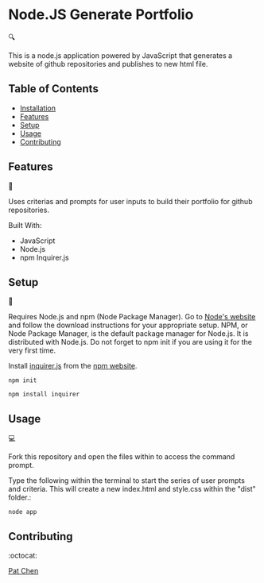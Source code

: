 # Node.JS Generate Portfolio

:mag:

This is a node.js application powered by JavaScript that generates a website of github repositories and publishes to new html file.

## Table of Contents

* [Installation](#installation)
* [Features](#features)
* [Setup](#setup)
* [Usage](#usage)
* [Contributing](#contributing)

## Features
:newspaper:

Uses criterias and prompts for user inputs to build their portfolio for github repositories.

Built With:

- JavaScript
- Node.js
- npm Inquirer.js

## Setup
:floppy_disk:

Requires Node.js and npm (Node Package Manager). Go to [Node's website](https://nodejs.org/en/) and follow the download instructions for your appropriate setup. NPM, or Node Package Manager, is the default package manager for Node.js. It is distributed with Node.js. Do not forget to npm init if you are using it for the very first time.

Install [inquirer.js](https://www.npmjs.com/package/inquirer) from the [npm website](https://www.npmjs.com/).

`npm init`

`npm install inquirer`

## Usage

:computer:

Fork this repository and open the files within to access the command prompt.

Type the following within the terminal to start the series of user prompts and criteria. This will create a new index.html and style.css within the "dist" folder.:

`node app`

## Contributing

:octocat:

[Pat Chen](https://github.com/paperpatch)
